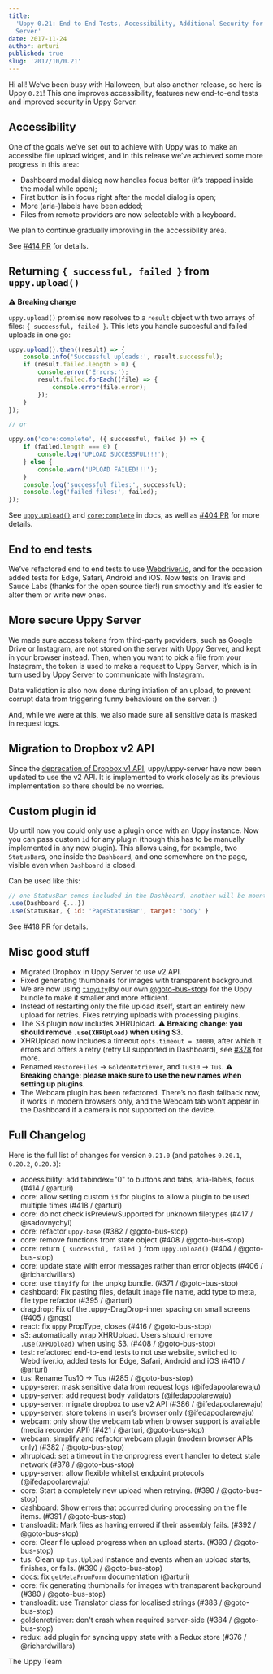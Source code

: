 ```yaml
---
title:
  'Uppy 0.21: End to End Tests, Accessibility, Additional Security for Uppy
  Server'
date: 2017-11-24
author: arturi
published: true
slug: '2017/10/0.21'
---
```


Hi all! We’ve been busy with Halloween, but also another release, so here is
Uppy `0.21`! This one improves accessibility, features new end-to-end tests and
improved security in Uppy Server.

<!--truncate-->

## Accessibility

One of the goals we’ve set out to achieve with Uppy was to make an accessibe
file upload widget, and in this release we’ve achieved some more progress in
this area:

- Dashboard modal dialog now handles focus better (it’s trapped inside the modal
  while open);
- First button is in focus right after the modal dialog is open;
- More (aria-)labels have been added;
- Files from remote providers are now selectable with a keyboard.

We plan to continue gradually improving in the accessibility area.

See [#414 PR](https://github.com/transloadit/uppy/pull/414) for details.

## Returning `{ successful, failed }` from `uppy.upload()`

**⚠️ Breaking change**

`uppy.upload()` promise now resolves to a `result` object with two arrays of
files: `{ successful, failed }`. This lets you handle succesful and failed
uploads in one go:

```js
uppy.upload().then((result) => {
	console.info('Successful uploads:', result.successful);
	if (result.failed.length > 0) {
		console.error('Errors:');
		result.failed.forEach((file) => {
			console.error(file.error);
		});
	}
});

// or

uppy.on('core:complete', ({ successful, failed }) => {
	if (failed.length === 0) {
		console.log('UPLOAD SUCCESSFUL!!!');
	} else {
		console.warn('UPLOAD FAILED!!!');
	}
	console.log('successful files:', successful);
	console.log('failed files:', failed);
});
```

See [`uppy.upload()`](https://uppy.io/docs/uppy/#uppy-upload) and
[`core:complete`](https://uppy.io/docs/uppy/#core-complete) in docs, as well as
[#404 PR](https://github.com/transloadit/uppy/pull/404) for more details.

## End to end tests

We’ve refactored end to end tests to use [Webdriver.io](http://webdriver.io),
and for the occasion added tests for Edge, Safari, Android and iOS. Now tests on
Travis and Sauce Labs (thanks for the open source tier!) run smoothly and it’s
easier to alter them or write new ones.

## More secure Uppy Server

We made sure access tokens from third-party providers, such as Google Drive or
Instagram, are not stored on the server with Uppy Server, and kept in your
browser instead. Then, when you want to pick a file from your Instagram, the
token is used to make a request to Uppy Server, which is in turn used by Uppy
Server to communicate with Instagram.

Data validation is also now done during intiation of an upload, to prevent
corrupt data from triggering funny behaviours on the server. :)

And, while we were at this, we also made sure all sensitive data is masked in
request logs.

## Migration to Dropbox v2 API

Since the
[deprecation of Dropbox v1 API](https://blogs.dropbox.com/developers/2017/09/api-v1-shutdown-details/),
uppy/uppy-server have now been updated to use the v2 API. It is implemented to
work closely as its previous implementation so there should be no worries.

## Custom plugin id

Up until now you could only use a plugin once with an Uppy instance. Now you can
pass custom `id` for any plugin (though this has to be manually implemented in
any new plugin). This allows using, for example, two `StatusBar`s, one inside
the `Dashboard`, and one somewhere on the page, visible even when `Dashboard` is
closed.

Can be used like this:

```js
// one StatusBar comes included in the Dashboard, another will be mounted on the page
.use(Dashboard {...})
.use(StatusBar, { id: 'PageStatusBar', target: 'body' }
```

See [#418 PR](https://github.com/transloadit/uppy/pull/418) for details.

## Misc good stuff

- Migrated Dropbox in Uppy Server to use v2 API.
- Fixed generating thumbnails for images with transparent background.
- We are now using [`tinyify`](https://github.com/goto-bus-stop/tinyify)(by our
  own [@goto-bus-stop](https://github.com/goto-bus-stop)) for the Uppy bundle to
  make it smaller and more efficient.
- Instead of restarting only the file upload itself, start an entirely new
  upload for retries. Fixes retrying uploads with processing plugins.
- The S3 plugin now includes XHRUpload. **⚠️ Breaking change: you should remove
  `.use(XHRUpload)` when using S3.**
- XHRUpload now includes a timeout `opts.timeout = 30000`, after which it errors
  and offers a retry (retry UI supported in Dashboard), see
  [#378](https://github.com/transloadit/uppy/pull/378) for more.
- Renamed `RestoreFiles` → `GoldenRetriever`, and `Tus10` → `Tus`. **⚠️ Breaking
  change: please make sure to use the new names when setting up plugins**.
- The Webcam plugin has been refactored. There’s no flash fallback now, it works
  in modern browsers only, and the Webcam tab won’t appear in the Dashboard if a
  camera is not supported on the device.

## Full Changelog

Here is the full list of changes for version `0.21.0` (and patches `0.20.1`,
`0.20.2`, `0.20.3`):

- accessibility: add tabindex="0" to buttons and tabs, aria-labels, focus (#414
  / @arturi)
- core: allow setting custom `id` for plugins to allow a plugin to be used
  multiple times (#418 / @arturi)
- core: do not check isPreviewSupported for unknown filetypes (#417 /
  @sadovnychyi)
- core: refactor `uppy-base` (#382 / @goto-bus-stop)
- core: remove functions from state object (#408 / @goto-bus-stop)
- core: return `{ successful, failed }` from `uppy.upload()` (#404 /
  @goto-bus-stop)
- core: update state with error messages rather than error objects (#406 /
  @richardwillars)
- core: use `tinyify` for the unpkg bundle. (#371 / @goto-bus-stop)
- dashboard: Fix pasting files, default `image` file name, add type to meta,
  file type refactor (#395 / @arturi)
- dragdrop: Fix of the .uppy-DragDrop-inner spacing on small screens (#405 /
  @nqst)
- react: fix `uppy` PropType, closes (#416 / @goto-bus-stop)
- s3: automatically wrap XHRUpload. Users should remove `.use(XHRUpload)` when
  using S3. (#408 / @goto-bus-stop)
- test: refactored end-to-end tests to not use website, switched to
  Webdriver.io, added tests for Edge, Safari, Android and iOS (#410 / @arturi)
- tus: Rename Tus10 → Tus (#285 / @goto-bus-stop)
- uppy-serer: mask sensitive data from request logs (@ifedapoolarewaju)
- uppy-server: add request body validators (@ifedapoolarewaju)
- uppy-server: migrate dropbox to use v2 API (#386 / @ifedapoolarewaju)
- uppy-server: store tokens in user’s browser only (@ifedapoolarewaju)
- webcam: only show the webcam tab when browser support is available (media
  recorder API) (#421 / @arturi, @goto-bus-stop)
- webcam: simplify and refactor webcam plugin (modern browser APIs only) (#382 /
  @goto-bus-stop)
- xhrupload: set a timeout in the onprogress event handler to detect stale
  network (#378 / @goto-bus-stop)
- uppy-server: allow flexible whitelist endpoint protocols (@ifedapoolarewaju)
- core: Start a completely new upload when retrying. (#390 / @goto-bus-stop)
- dashboard: Show errors that occurred during processing on the file items.
  (#391 / @goto-bus-stop)
- transloadit: Mark files as having errored if their assembly fails. (#392 /
  @goto-bus-stop)
- core: Clear file upload progress when an upload starts. (#393 /
  @goto-bus-stop)
- tus: Clean up `tus.Upload` instance and events when an upload starts,
  finishes, or fails. (#390 / @goto-bus-stop)
- docs: fix `getMetaFromForm` documentation (@arturi)
- core: fix generating thumbnails for images with transparent background (#380 /
  @goto-bus-stop)
- transloadit: use Translator class for localised strings (#383 /
  @goto-bus-stop)
- goldenretriever: don't crash when required server-side (#384 / @goto-bus-stop)
- redux: add plugin for syncing uppy state with a Redux store (#376 /
  @richardwillars)

The Uppy Team
